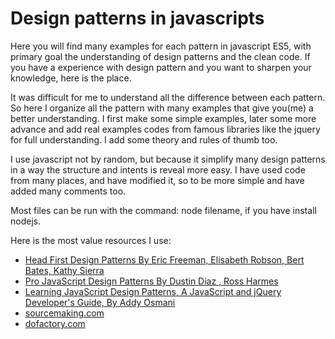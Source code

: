 # Design patterns in javascripts

Here you will find many examples for each pattern in javascript ES5, with primary goal the understanding of design patterns and the clean code. If you have a experience with design pattern and you want to sharpen your knowledge, here is the place.

It was difficult for me to understand all the difference between each pattern. So here I organize all the pattern with many examples that give you(me) a better understanding. I first make some simple examples, later some more advance and add real examples codes from famous libraries like the jquery for full understanding. I add some theory and rules of thumb too.

I use javascript not by random, but because it simplify many design patterns in a way the structure and intents is reveal more easy. I have used code from many places, and have modified it, so to be more simple and have added many comments too. 

Most files can be run with the command: node filename, if you have install nodejs.

Here is the most value resources I use:
+ [Head First Design Patterns By Eric Freeman, Elisabeth Robson, Bert Bates, Kathy Sierra](http://shop.oreilly.com/product/9780596007126.do)
+ [Pro JavaScript Design Patterns By Dustin Diaz , Ross Harmes](http://www.apress.com/9781590599082)
+ [Learning JavaScript Design Patterns, A JavaScript and jQuery Developer's Guide, By Addy Osmani](http://shop.oreilly.com/product/0636920025832.do)
+ [sourcemaking.com](https://sourcemaking.com/design_patterns)
+ [dofactory.com](http://www.dofactory.com/javascript/design-patterns)
